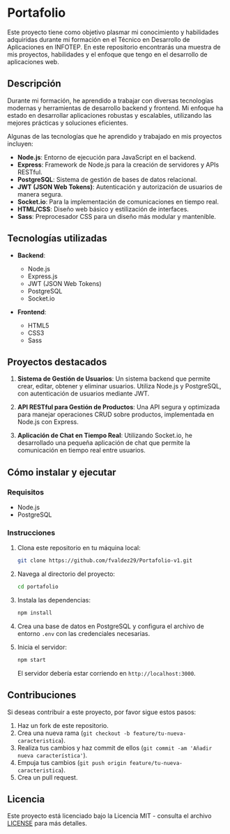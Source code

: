 # Portafolio

Este proyecto tiene como objetivo plasmar mi conocimiento y habilidades adquiridas durante mi formación en el Técnico en Desarrollo de Aplicaciones en INFOTEP. En este repositorio encontrarás una muestra de mis proyectos, habilidades y el enfoque que tengo en el desarrollo de aplicaciones web.

## Descripción

Durante mi formación, he aprendido a trabajar con diversas tecnologías modernas y herramientas de desarrollo backend y frontend. Mi enfoque ha estado en desarrollar aplicaciones robustas y escalables, utilizando las mejores prácticas y soluciones eficientes.

Algunas de las tecnologías que he aprendido y trabajado en mis proyectos incluyen:

- **Node.js**: Entorno de ejecución para JavaScript en el backend.
- **Express**: Framework de Node.js para la creación de servidores y APIs RESTful.
- **PostgreSQL**: Sistema de gestión de bases de datos relacional.
- **JWT (JSON Web Tokens)**: Autenticación y autorización de usuarios de manera segura.
- **Socket.io**: Para la implementación de comunicaciones en tiempo real.
- **HTML/CSS**: Diseño web básico y estilización de interfaces.
- **Sass**: Preprocesador CSS para un diseño más modular y mantenible.

## Tecnologías utilizadas

- **Backend**:
  - Node.js
  - Express.js
  - JWT (JSON Web Tokens)
  - PostgreSQL
  - Socket.io

- **Frontend**:
  - HTML5
  - CSS3
  - Sass

## Proyectos destacados

1. **Sistema de Gestión de Usuarios**:
   Un sistema backend que permite crear, editar, obtener y eliminar usuarios. Utiliza Node.js y PostgreSQL, con autenticación de usuarios mediante JWT.

2. **API RESTful para Gestión de Productos**:
   Una API segura y optimizada para manejar operaciones CRUD sobre productos, implementada en Node.js con Express.

3. **Aplicación de Chat en Tiempo Real**:
   Utilizando Socket.io, he desarrollado una pequeña aplicación de chat que permite la comunicación en tiempo real entre usuarios.

## Cómo instalar y ejecutar

### Requisitos

- Node.js
- PostgreSQL

### Instrucciones

1. Clona este repositorio en tu máquina local:

   ```bash
   git clone https://github.com/fvaldez29/Portafolio-v1.git
   ```

2. Navega al directorio del proyecto:

   ```bash
   cd portafolio
   ```

3. Instala las dependencias:

   ```bash
   npm install
   ```

4. Crea una base de datos en PostgreSQL y configura el archivo de entorno `.env` con las credenciales necesarias.

5. Inicia el servidor:

   ```bash
   npm start
   ```

   El servidor debería estar corriendo en `http://localhost:3000`.

## Contribuciones

Si deseas contribuir a este proyecto, por favor sigue estos pasos:

1. Haz un fork de este repositorio.
2. Crea una nueva rama (`git checkout -b feature/tu-nueva-caracteristica`).
3. Realiza tus cambios y haz commit de ellos (`git commit -am 'Añadir nueva característica'`).
4. Empuja tus cambios (`git push origin feature/tu-nueva-caracteristica`).
5. Crea un pull request.

## Licencia

Este proyecto está licenciado bajo la Licencia MIT - consulta el archivo [LICENSE](LICENSE) para más detalles.


